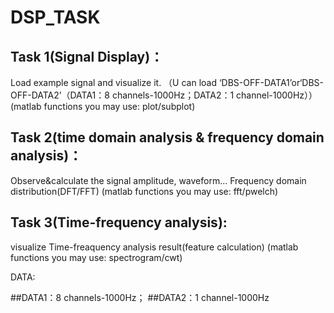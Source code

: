 # DSP_TASK
## Task 1(Signal Display)：
Load example signal and visualize it.
（U can load ‘DBS-OFF-DATA1’or‘DBS-OFF-DATA2’（DATA1：8 channels-1000Hz；DATA2：1 channel-1000Hz））
(matlab functions you may use: plot/subplot)

## Task 2(time domain analysis & frequency domain analysis)：
Observe&calculate the signal amplitude, waveform... 
Frequency domain distribution(DFT/FFT)
(matlab functions you may use: fft/pwelch)

## Task 3(Time-frequency analysis):
visualize Time-freaquency analysis result(feature calculation)
(matlab functions you may use: spectrogram/cwt)

DATA:

##DATA1：8 channels-1000Hz；
##DATA2：1 channel-1000Hz
